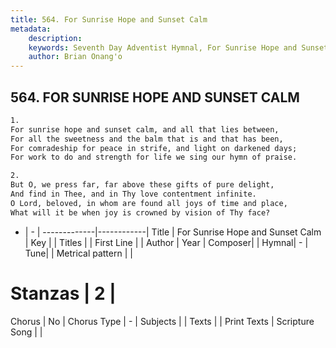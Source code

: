 ```yaml
---
title: 564. For Sunrise Hope and Sunset Calm
metadata:
    description: 
    keywords: Seventh Day Adventist Hymnal, For Sunrise Hope and Sunset Calm, , 
    author: Brian Onang'o
---
```



## 564. FOR SUNRISE HOPE AND SUNSET CALM

```txt
1.
For sunrise hope and sunset calm, and all that lies between,
For all the sweetness and the balm that is and that has been,
For comradeship for peace in strife, and light on darkened days;
For work to do and strength for life we sing our hymn of praise.

2.
But O, we press far, far above these gifts of pure delight,
And find in Thee, and in Thy love contentment infinite.
O Lord, beloved, in whom are found all joys of time and place,
What will it be when joy is crowned by vision of Thy face?
```

- |   -  |
-------------|------------|
Title | For Sunrise Hope and Sunset Calm |
Key |  |
Titles |  |
First Line |  |
Author | 
Year | 
Composer|  |
Hymnal|  - |
Tune|  |
Metrical pattern | |
# Stanzas | 2 |
Chorus | No |
Chorus Type | - |
Subjects |  |
Texts |  |
Print Texts | 
Scripture Song |  |
  
